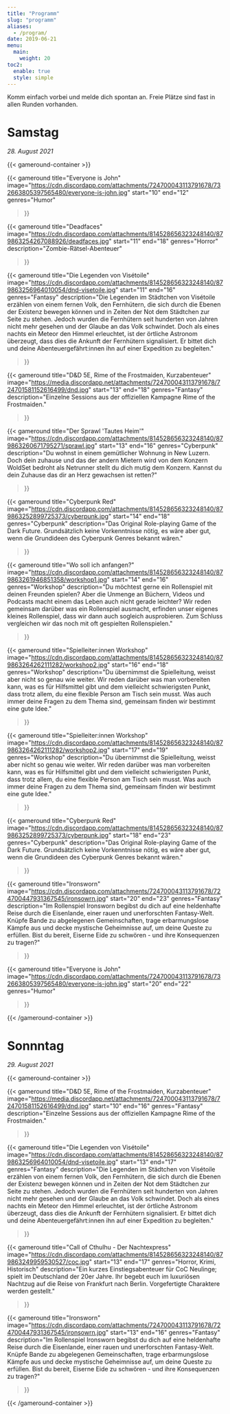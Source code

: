 ```yaml
---
title: "Programm"
slug: "programm"
aliases:
  - /program/
date: 2019-06-21
menu:
  main:
    weight: 20
toc2:
  enable: true
  style: simple
---
```


Komm einfach vorbei und melde dich spontan an. Freie Plätze sind fast in allen Runden vorhanden.

# Samstag

_28. August 2021_


{{< gameround-container >}}

{{< gameround
  title="Everyone is John"
  image="https://cdn.discordapp.com/attachments/724700043113791678/732663805397565480/everyone-is-john.jpg"
  start="10"
  end="12"
  genres="Humor"
>}}

{{< gameround
  title="Deadfaces"
  image="https://cdn.discordapp.com/attachments/814528656323248140/879863254267088926/deadfaces.jpg"
  start="11"
  end="18"
  genres="Horror"
  description="Zombie-Rätsel-Abenteuer"
>}}

{{< gameround
  title="Die Legenden von Visétoile"
  image="https://cdn.discordapp.com/attachments/814528656323248140/879863256964010054/dnd-visetoile.jpg"
  start="11"
  end="16"
  genres="Fantasy"
  description="Die Legenden im Städtchen von Visétoile erzählen von einem fernen Volk, den Fernhütern, die sich durch die Ebenen der Existenz bewegen können und in Zeiten der Not dem Städtchen zur Seite zu stehen. Jedoch wurden die Fernhütern seit hunderten von Jahren nicht mehr gesehen und der Glaube an das Volk schwindet. Doch als eines nachts ein Meteor den Himmel erleuchtet, ist der örtliche Astronom überzeugt, dass dies die Ankunft der Fernhütern signalisiert. Er bittet dich und deine Abenteuergefährt:innen ihn auf einer Expedition zu begleiten."
>}}

{{< gameround
  title="D&D 5E, Rime of the Frostmaiden, Kurzabenteuer"
  image="https://media.discordapp.net/attachments/724700043113791678/724701581152616499/dnd.jpg"
  start="13"
  end="18"
  genres="Fantasy"
  description="Einzelne Sessions aus der offiziellen Kampagne Rime of the Frostmaiden."
>}}

{{< gameround
  title="Der Sprawl 'Tautes Heim'"
  image="https://cdn.discordapp.com/attachments/814528656323248140/879863260671795271/sprawl.jpg"
  start="13"
  end="16"
  genres="Cyberpunk"
  description="Du wohnst in einem gemütlicher Wohnung in New Luzern. Doch dein zuhause  und das der andern Mietern wird von dem Konzern WoldSet bedroht als Netrunner stellt du dich mutig dem Konzern. Kannst du dein Zuhause das dir an Herz gewachsen ist retten?"
>}}

{{< gameround
  title="Cyberpunk Red"
  image="https://cdn.discordapp.com/attachments/814528656323248140/879863252899725373/cyberpunk.jpg"
  start="14"
  end="18"
  genres="Cyberpunk"
  description="Das Original Role-playing Game of the Dark Future. Grundsätzlich keine Vorkenntnisse nötig, es wäre aber gut, wenn die Grundideen des Cyberpunk Genres bekannt wären."
>}}

{{< gameround
  title="Wo soll ich anfangen?"
  image="https://cdn.discordapp.com/attachments/814528656323248140/879863261946851358/workshop1.jpg"
  start="14"
  end="16"
  genres="Workshop"
  description="Du möchtest gerne ein Rollenspiel mit deinen Freunden spielen? Aber die Unmenge an Büchern, Videos und Podcasts macht einem das Leben auch nicht gerade leichter? Wir reden gemeinsam darüber was ein Rollenspiel ausmacht, erfinden unser eigenes kleines Rollenspiel, dass wir dann auch sogleich ausprobieren. Zum Schluss vergleichen wir das noch mit oft gespielten Rollenspielen."
>}}

{{< gameround
  title="Spielleiter:innen Workshop"
  image="https://cdn.discordapp.com/attachments/814528656323248140/879863264262111282/workshop2.jpg"
  start="16"
  end="18"
  genres="Workshop"
  description="Du übernimmst die Spielleitung, weisst aber nicht so genau wie weiter. Wir reden darüber was man vorbereiten kann, was es für Hilfsmittel gibt und dem vielleicht schwierigsten Punkt, dass trotz allem, du eine flexible Person am Tisch sein musst. Was auch immer deine Fragen zu dem Thema sind, gemeinsam finden wir bestimmt eine gute Idee."
>}}

{{< gameround
  title="Spielleiter:innen Workshop"
  image="https://cdn.discordapp.com/attachments/814528656323248140/879863264262111282/workshop2.jpg"
  start="17"
  end="19"
  genres="Workshop"
  description="Du übernimmst die Spielleitung, weisst aber nicht so genau wie weiter. Wir reden darüber was man vorbereiten kann, was es für Hilfsmittel gibt und dem vielleicht schwierigsten Punkt, dass trotz allem, du eine flexible Person am Tisch sein musst. Was auch immer deine Fragen zu dem Thema sind, gemeinsam finden wir bestimmt eine gute Idee."
>}}

{{< gameround
  title="Cyberpunk Red"
  image="https://cdn.discordapp.com/attachments/814528656323248140/879863252899725373/cyberpunk.jpg"
  start="18"
  end="23"
  genres="Cyberpunk"
  description="Das Original Role-playing Game of the Dark Future. Grundsätzlich keine Vorkenntnisse nötig, es wäre aber gut, wenn die Grundideen des Cyberpunk Genres bekannt wären."
>}}

{{< gameround
  title="Ironsworn"
  image="https://cdn.discordapp.com/attachments/724700043113791678/724700447931367545/ironsowrn.jpg"
  start="20"
  end="23"
  genres="Fantasy"
  description="Im Rollenspiel Ironsworn begibst du dich auf eine heldenhafte Reise durch die Eisenlande, einer rauen und unerforschten Fantasy-Welt. Knüpfe Bande zu abgelegenen Gemeinschaften, trage erbarmungslose Kämpfe aus und decke mystische Geheimnisse auf, um deine Queste zu erfüllen. Bist du bereit, Eiserne Eide zu schwören - und ihre Konsequenzen zu tragen?"
>}}

{{< gameround
  title="Everyone is John"
  image="https://cdn.discordapp.com/attachments/724700043113791678/732663805397565480/everyone-is-john.jpg"
  start="20"
  end="22"
  genres="Humor"
>}}

{{< /gameround-container >}}

# Sonnntag

_29. August 2021_

{{< gameround-container >}}

{{< gameround
  title="D&D 5E, Rime of the Frostmaiden, Kurzabenteuer"
  image="https://media.discordapp.net/attachments/724700043113791678/724701581152616499/dnd.jpg"
  start="10"
  end="16"
  genres="Fantasy"
  description="Einzelne Sessions aus der offiziellen Kampagne Rime of the Frostmaiden."
>}}

{{< gameround
  title="Die Legenden von Visétoile"
  image="https://cdn.discordapp.com/attachments/814528656323248140/879863256964010054/dnd-visetoile.jpg"
  start="13"
  end="17"
  genres="Fantasy"
  description="Die Legenden im Städtchen von Visétoile erzählen von einem fernen Volk, den Fernhütern, die sich durch die Ebenen der Existenz bewegen können und in Zeiten der Not dem Städtchen zur Seite zu stehen. Jedoch wurden die Fernhütern seit hunderten von Jahren nicht mehr gesehen und der Glaube an das Volk schwindet. Doch als eines nachts ein Meteor den Himmel erleuchtet, ist der örtliche Astronom überzeugt, dass dies die Ankunft der Fernhütern signalisiert. Er bittet dich und deine Abenteuergefährt:innen ihn auf einer Expedition zu begleiten."
>}}

{{< gameround
  title="Call of Cthulhu - Der Nachtexpress"
  image="https://cdn.discordapp.com/attachments/814528656323248140/879863249959530527/coc.jpg"
  start="13"
  end="17"
  genres="Horror, Krimi, Historisch"
  description="Ein kurzes Einstiegsabenteuer für CoC Neulinge; spielt im Deutschland der 20er Jahre. Ihr begebt euch im luxuriösen Nachtzug auf die Reise von Frankfurt nach Berlin. Vorgefertigte Charaktere werden gestellt."
>}}

{{< gameround
  title="Ironsworn"
  image="https://cdn.discordapp.com/attachments/724700043113791678/724700447931367545/ironsowrn.jpg"
  start="13"
  end="16"
  genres="Fantasy"
  description="Im Rollenspiel Ironsworn begibst du dich auf eine heldenhafte Reise durch die Eisenlande, einer rauen und unerforschten Fantasy-Welt. Knüpfe Bande zu abgelegenen Gemeinschaften, trage erbarmungslose Kämpfe aus und decke mystische Geheimnisse auf, um deine Queste zu erfüllen. Bist du bereit, Eiserne Eide zu schwören - und ihre Konsequenzen zu tragen?"
>}}

{{< /gameround-container >}}
